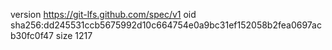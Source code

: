 version https://git-lfs.github.com/spec/v1
oid sha256:dd245531ccb5675992d10c664754e0a9bc31ef152058b2fea0697acb30fc0f47
size 1217
